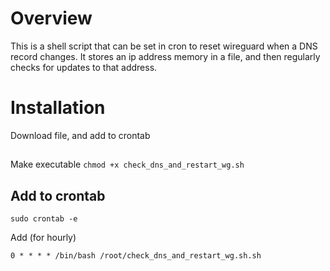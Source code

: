 # Overview
This is a shell script that can be set in cron to reset wireguard when a DNS record changes.  It stores an ip address memory in a file, and then regularly checks for updates to that address.

# Installation
Download file, and add to crontab
##
Make executable
```chmod +x check_dns_and_restart_wg.sh```

## Add to crontab
```sudo crontab -e```

Add (for hourly)
```
0 * * * * /bin/bash /root/check_dns_and_restart_wg.sh.sh
```
